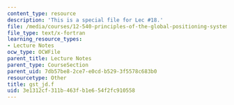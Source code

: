 ```yaml
---
content_type: resource
description: 'This is a special file for Lec #18.'
file: /media/courses/12-540-principles-of-the-global-positioning-system-spring-2012/3e1312cf311b463fb1e654f2fc910558_gst_jd.f
file_type: text/x-fortran
learning_resource_types:
- Lecture Notes
ocw_type: OCWFile
parent_title: Lecture Notes
parent_type: CourseSection
parent_uid: 7db57be8-2ce7-e0cd-b529-3f5578c683b0
resourcetype: Other
title: gst_jd.f
uid: 3e1312cf-311b-463f-b1e6-54f2fc910558
---
```

